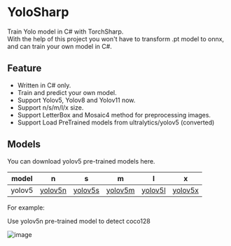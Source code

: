 # YoloSharp

Train Yolo model in C# with TorchSharp. </br>
With the help of this project you won't have to transform .pt model to onnx, and can train your own model in C#.

## Feature

- Written in C# only.
- Train and predict your own model.
- Support Yolov5, Yolov8 and Yolov11 now.
- Support n/s/m/l/x size.
- Support LetterBox and Mosaic4 method for preprocessing images.
- Support Load PreTrained models from ultralytics/yolov5 (converted)


## Models

You can download yolov5 pre-trained models here.

| model | n| s | m | l | x |
| --- | ----------- | ----------- | ----------- | ----------- | ----------- |
| yolov5 | [yolov5n](https://github.com/IntptrMax/YoloSharp/releases/download/v1.0.1/Yolov5n.bin) | [yolov5s](https://github.com/IntptrMax/YoloSharp/releases/download/v1.0.1/Yolov5s.bin) | [yolov5m](https://github.com/IntptrMax/YoloSharp/releases/download/v1.0.1/Yolov5m.bin) | [yolov5l](https://github.com/IntptrMax/YoloSharp/releases/download/v1.0.1/Yolov5l.bin) | [yolov5x](https://github.com/IntptrMax/YoloSharp/releases/download/v1.0.1/Yolov5x.bin) |

For example:

Use yolov5n pre-trained model to detect coco128

![image](https://github.com/user-attachments/assets/d32f7805-9f98-4530-bda6-43630c765159)

